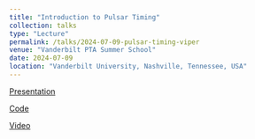 ```yaml
---
title: "Introduction to Pulsar Timing"
collection: talks
type: "Lecture"
permalink: /talks/2024-07-09-pulsar-timing-viper
venue: "Vanderbilt PTA Summer School"
date: 2024-07-09
location: "Vanderbilt University, Nashville, Tennessee, USA"
---
```


[Presentation](https://github.com/VIPER-Research-Group/gw-school-2024-materials/blob/main/Day_2/Lectures/Susobhanan_Pulsar_Timing_Intro.pdf)

[Code](https://github.com/VIPER-Research-Group/gw-school-2024-materials/blob/main/Day_2/Lectures/PINT-demo.ipynb)

[Video](https://youtu.be/I_4MS_qIJOI?t=1223)